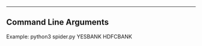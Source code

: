 ----------------------
Command Line Arguments
----------------------

Example:  python3 spider.py YESBANK HDFCBANK
